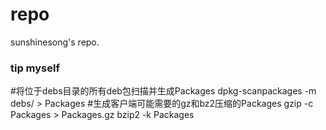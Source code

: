 # repo
sunshinesong's repo.

### tip myself

#将位于debs目录的所有deb包扫描并生成Packages
dpkg-scanpackages -m debs/ > Packages
#生成客户端可能需要的gz和bz2压缩的Packages
gzip -c Packages > Packages.gz
bzip2 -k Packages
